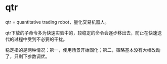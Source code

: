 # qtr

qtr = quantitative trading robot，量化交易机器人。

qtr下放的子命令多为快速实验中的，较稳定的命令会逐步移出去，防止在快速迭代的过程中受到不必要的干扰。

稳定指的是两种情况：第一，使用场景开始固化；第二，策略基本没有大幅改动了，只剩下参数调优。

